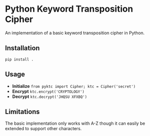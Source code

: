 # Python Keyword Transposition Cipher

An implementation of a basic keyword transposition cipher in Python.

## Installation

`pip install .`

## Usage

- **Initialize** `from pyktc import Cipher; ktc = Cipher('secret')`
- **Encrypt** `ktc.encrypt('CRYPTOLOGY')`
- **Decrypt** `ktc.decrypt('JHQSU XFXBQ')`

## Limitations

The basic implementation only works with A-Z though it can easily be extended to support other characters.
